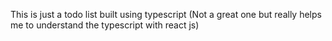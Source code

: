 This is just a todo list built using typescript   (Not a great one but really helps me to understand the typescript with react js)
